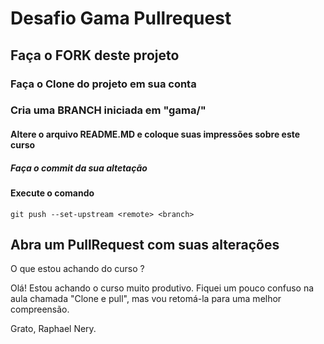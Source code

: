 # Desafio Gama Pullrequest

## Faça o FORK deste projeto

### Faça o Clone do projeto em sua conta

### Cria uma BRANCH iniciada em "gama/"

#### Altere o arquivo README.MD e coloque suas impressões sobre este curso

##### Faça o commit da sua altetação

#### Execute o comando

`git push --set-upstream <remote> <branch>`

## Abra um PullRequest com suas alterações

O que estou achando do curso ?

Olá! Estou achando o curso muito produtivo. Fiquei um pouco confuso na aula chamada "Clone e pull", mas vou retomá-la para uma melhor compreensão.

Grato,
Raphael Nery.
